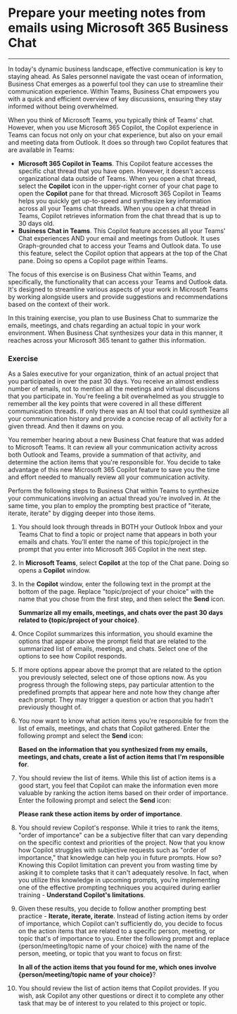 
# Prepare your meeting notes from emails using Microsoft 365 Business Chat
---
In today's dynamic business landscape, effective communication is key to staying ahead. As Sales personnel navigate the vast ocean of information, Business Chat emerges as a powerful tool they can use to streamline their communication experience. Within Teams, Business Chat empowers you with a quick and efficient overview of key discussions, ensuring they stay informed without being overwhelmed.

When you think of Microsoft Teams, you typically think of Teams' chat. However, when you use Microsoft 365 Copilot, the Copilot experience in Teams can focus not only on your chat experience, but also on your email and meeting data from Outlook. It does so through two Copilot features that are available in Teams:

 -  **Microsoft 365 Copilot in Teams**. This Copilot feature accesses the specific chat thread that you have open. However, it doesn't access organizational data outside of Teams. When you open a chat thread, select the **Copilot** icon in the upper-right corner of your chat page to open the **Copilot** pane for that thread. Microsoft 365 Copilot in Teams helps you quickly get up-to-speed and synthesize key information across all your Teams chat threads. When you open a chat thread in Teams, Copilot retrieves information from the chat thread that is up to 30 days old.
 -  **Business Chat in Teams**. This Copilot feature accesses all your Teams' Chat experiences AND your email and meetings from Outlook. It uses Graph-grounded chat to access your Teams and Outlook data. To use this feature, select the Copilot option that appears at the top of the Chat pane. Doing so opens a Copilot page within Teams.

The focus of this exercise is on Business Chat within Teams, and specifically, the functionality that can access your Teams and Outlook data. It's designed to streamline various aspects of your work in Microsoft Teams by working alongside users and provide suggestions and recommendations based on the context of their work.

In this training exercise, you plan to use Business Chat to summarize the emails, meetings, and chats regarding an actual topic in your work environment. When Business Chat synthesizes your data in this manner, it reaches across your Microsoft 365 tenant to gather this information.

### Exercise

As a Sales executive for your organization, think of an actual project that you participated in over the past 30 days. You receive an almost endless number of emails, not to mention all the meetings and virtual discussions that you participate in. You're feeling a bit overwhelmed as you struggle to remember all the key points that were covered in all these different communication threads. If only there was an AI tool that could synthesize all your communication history and provide a concise recap of all activity for a given thread. And then it dawns on you.

You remember hearing about a new Business Chat feature that was added to Microsoft Teams. It can review all your communication activity across both Outlook and Teams, provide a summation of that activity, and determine the action items that you're responsible for. You decide to take advantage of this new Microsoft 365 Copilot feature to save you the time and effort needed to manually review all your communication activity.

Perform the following steps to Business Chat within Teams to synthesize your communications involving an actual thread you're involved in. At the same time, you plan to employ the prompting best practice of "iterate, iterate, iterate" by digging deeper into those items.

1.  You should look through threads in BOTH your Outlook Inbox and your Teams Chat to find a topic or project name that appears in both your emails and chats. You'll enter the name of this topic/project in the prompt that you enter into Microsoft 365 Copilot in the next step.
2.  In **Microsoft Teams**, select **Copilot** at the top of the Chat pane. Doing so opens a **Copilot** window.
3.  In the **Copilot** window, enter the following text in the prompt at the bottom of the page. Replace "topic/project of your choice" with the name that you chose from the first step, and then select the **Send** icon.
    
    **Summarize all my emails, meetings, and chats over the past 30 days related to \{topic/project of your choice\}**.
4.  Once Copilot summarizes this information, you should examine the options that appear above the prompt field that are related to the summarized list of emails, meetings, and chats. Select one of the options to see how Copilot responds.
5.  If more options appear above the prompt that are related to the option you previously selected, select one of those options now. As you progress through the following steps, pay particular attention to the predefined prompts that appear here and note how they change after each prompt. They may trigger a question or action that you hadn't previously thought of.
6.  You now want to know what action items you're responsible for from the list of emails, meetings, and chats that Copilot gathered. Enter the following prompt and select the **Send** icon:
    
    **Based on the information that you synthesized from my emails, meetings, and chats, create a list of action items that I'm responsible for**.
7.  You should review the list of items. While this list of action items is a good start, you feel that Copilot can make the information even more valuable by ranking the action items based on their order of importance. Enter the following prompt and select the **Send** icon:
    
    **Please rank these action items by order of importance**.
8.  You should review Copilot's response. While it tries to rank the items, "order of importance" can be a subjective filter that can vary depending on the specific context and priorities of the project. Now that you know how Copilot struggles with subjective requests such as "order of importance," that knowledge can help you in future prompts. How so? Knowing this Copilot limitation can prevent you from wasting time by asking it to complete tasks that it can't adequately resolve. In fact, when you utilize this knowledge in upcoming prompts, you’re implementing one of the effective prompting techniques you acquired during earlier training - **Understand Copilot's limitations**.
9.  Given these results, you decide to follow another prompting best practice - **Iterate, iterate, iterate**. Instead of listing action items by order of importance, which Copilot can't sufficiently do, you decide to focus on the action items that are related to a specific person, meeting, or topic that's of importance to you. Enter the following prompt and replace \{person/meeting/topic name of your choice\} with the name of the person, meeting, or topic that you want to focus on first:
    
    **In all of the action items that you found for me, which ones involve \{person/meeting/topic name of your choice\}**?
10. You should review the list of action items that Copilot provides. If you wish, ask Copilot any other questions or direct it to complete any other task that may be of interest to you related to this project or topic.

